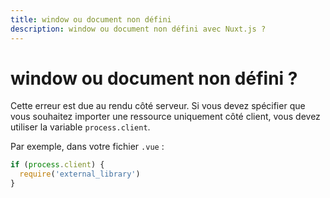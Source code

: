 ```yaml
---
title: window ou document non défini
description: window ou document non défini avec Nuxt.js ?
---
```


# window ou document non défini ?

Cette erreur est due au rendu côté serveur. Si vous devez spécifier que vous souhaitez importer une ressource uniquement côté client, vous devez utiliser la variable `process.client`.

Par exemple, dans votre fichier `.vue` :

```js
if (process.client) {
  require('external_library')
}
```
